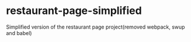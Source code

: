 # restaurant-page-simplified
Simplified version of the restaurant page project(removed webpack, swup and babel)
